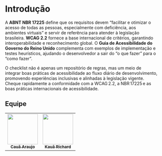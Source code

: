 # Introdução

A **ABNT NBR 17225** define que os requisitos devem “facilitar e otimizar o acesso de todas as pessoas, especialmente com deficiência, aos ambientes virtuais” e servir de referência para atender à legislação brasileira.
**WCAG 2.2** fornece a base internacional de critérios, garantindo interoperabilidade e reconhecimento global.
O **Guia de Acessibilidade do Governo do Reino Unido** complementa com exemplos de implementação e testes heurísticos, ajudando o desenvolvedor a sair do “o que fazer” para o “como fazer”.

O checklist não é apenas um repositório de regras, mas um meio de integrar boas práticas de acessibilidade ao fluxo diário de desenvolvimento, promovendo experiências inclusivas e alinhadas à legislação vigente. Cheque rapidamente a conformidade com a WCAG 2.2, a NBR 17225 e as boas práticas internacionais de acessibilidade.

## Equipe

<div class="md-typeset__scrollwrap"><div class="md-typeset__table"><table>
    <tbody><tr>
        <td align="center"><a href="https://github.com/caua08"><img onmouseover="opaqImg(this)" onmouseout="normalImg(this)" src="https://avatars.githubusercontent.com/caua08" alt="" width="100px;"/><br /><sub><b>Cauã Araujo</b></sub></a><br /><a href="https://github.com/caua08"></a></td>
        <td align="center"><a href="https://github.com/rich4rd1"><img onmouseover="opaqImg(this)" onmouseout="normalImg(this)" src="https://avatars.githubusercontent.com/rich4rd1" alt="" width="100px;"/><br /><sub><b>Kauã Richard</b></sub></a><br /><a href="https://github.com/rich4rd1"></a></td>
    </tr> 
</tbody></table></div></div> 